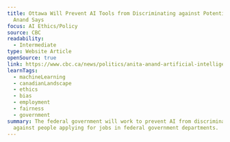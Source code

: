 ```yaml
---
title: Ottawa Will Prevent AI Tools from Discriminating against Potential Hires,
  Anand Says
focus: AI Ethics/Policy
source: CBC
readability:
  - Intermediate
type: Website Article
openSource: true
link: https://www.cbc.ca/news/politics/anita-anand-artificial-intelligence-1.7066587
learnTags:
  - machineLearning
  - canadianLandscape
  - ethics
  - bias
  - employment
  - fairness
  - government
summary: The federal government will work to prevent AI from discriminating
  against people applying for jobs in federal government departments.
---
```

